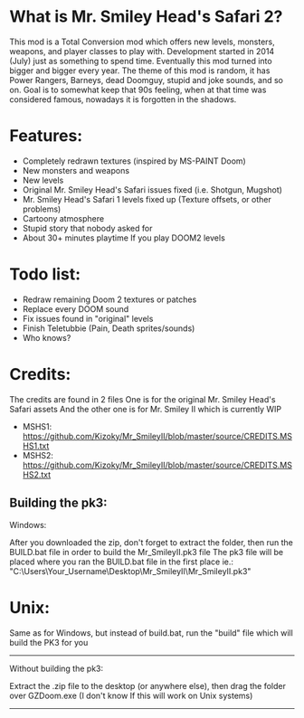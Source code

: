 # What is Mr. Smiley Head's Safari 2?
This mod is a Total Conversion mod which offers new levels, monsters, weapons, and player classes to play with.
Development started in 2014 (July) just as something to spend time. Eventually this mod turned into bigger and bigger every year.
The theme of this mod is random, it has Power Rangers, Barneys, dead Doomguy, stupid and joke sounds, and so on.
Goal is to somewhat keep that 90s feeling, when at that time was considered famous, nowadays it is forgotten in the shadows.

# Features:
- Completely redrawn textures (inspired by MS-PAINT Doom)
- New monsters and weapons
- New levels
- Original Mr. Smiley Head's Safari issues fixed (i.e. Shotgun, Mugshot)
- Mr. Smiley Head's Safari 1 levels fixed up (Texture offsets, or other problems)
- Cartoony atmosphere
- Stupid story that nobody asked for
- About 30+ minutes playtime If you play DOOM2 levels

# Todo list:
- Redraw remaining Doom 2 textures or patches
- Replace every DOOM sound
- Fix issues found in "original" levels
- Finish Teletubbie (Pain, Death sprites/sounds)
- Who knows?

# Credits:
The credits are found in 2 files
One is for the original Mr. Smiley Head's Safari assets
And the other one is for Mr. Smiley II which is currently WIP

- MSHS1: https://github.com/Kizoky/Mr_SmileyII/blob/master/source/CREDITS.MSHS1.txt
- MSHS2: https://github.com/Kizoky/Mr_SmileyII/blob/master/source/CREDITS.MSHS2.txt

## Building the pk3:
Windows:

After you downloaded the zip, don't forget to extract the folder, then run the BUILD.bat file in order to build the Mr_SmileyII.pk3 file
The pk3 file will be placed where you ran the BUILD.bat file in the first place
ie.: "C:\Users\Your_Username\Desktop\Mr_SmileyII\Mr_SmileyII.pk3"

# Unix:
Same as for Windows, but instead of build.bat, run the "build" file which will build the PK3 for you
_________________________________________________________________
Without building the pk3:

Extract the .zip file to the desktop (or anywhere else), then drag the folder over GZDoom.exe
(I don't know If this will work on Unix systems)
_________________________________________________________________
